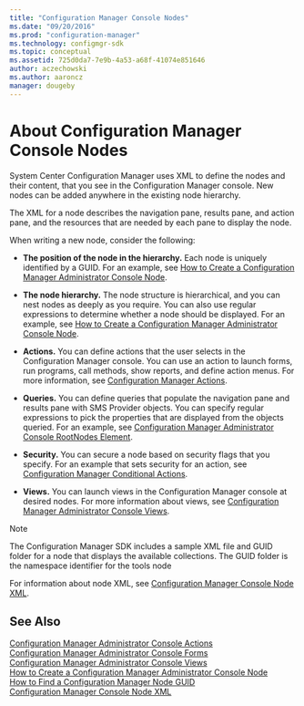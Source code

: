 ```yaml
---
title: "Configuration Manager Console Nodes"
ms.date: "09/20/2016"
ms.prod: "configuration-manager"
ms.technology: configmgr-sdk
ms.topic: conceptual
ms.assetid: 725d0da7-7e9b-4a53-a68f-41074e851646
author: aczechowski
ms.author: aaroncz
manager: dougeby
---
```

# About Configuration Manager Console Nodes
System Center Configuration Manager uses XML to define the nodes and their content, that you see in the Configuration Manager console. New nodes can be added anywhere in the existing node hierarchy.  

 The XML for a node describes the navigation pane, results pane, and action pane, and the resources that are needed by each pane to display the node.  

 When writing a new node, consider the following:  

-   **The position of the node in the hierarchy.** Each node is uniquely identified by a GUID. For an example, see [How to Create a Configuration Manager Administrator Console Node](../../../../develop/core/servers/console/how-to-create-a-configuration-manager-console-node.md).  

-   **The node hierarchy.** The node structure is hierarchical, and you can nest nodes as deeply as you require. You can also use regular expressions to determine whether a node should be displayed. For an example, see [How to Create a Configuration Manager Administrator Console Node](../../../../develop/core/servers/console/how-to-create-a-configuration-manager-console-node.md).  

-   **Actions.** You can define actions that the user selects in the Configuration Manager console. You can use an action to launch forms, run programs, call methods, show reports, and define action menus. For more information, see [Configuration Manager Actions](../../../../develop/core/servers/console/configuration-manager-actions.md).  

-   **Queries.** You can define queries that populate the navigation pane and results pane with SMS Provider objects. You can specify regular expressions to pick the properties that are displayed from the objects queried. For an example, see [Configuration Manager Administrator Console RootNodes Element](../../../../develop/core/servers/console/console-rootnodes-element.md).  

-   **Security.** You can secure a node based on security flags that you specify. For an example that sets security for an action, see [Configuration Manager Conditional Actions](../../../../develop/core/servers/console/conditional-actions.md).  

-   **Views.** You can launch views in the Configuration Manager console at desired nodes. For more information about views, see [Configuration Manager Administrator Console Views](../../../../develop/core/servers/console/console-views.md).  

> [!NOTE]
>  The Configuration Manager SDK includes a sample XML file and GUID folder for a node that displays the available collections. The GUID folder is the namespace identifier for the tools node  

 For information about node XML, see [Configuration Manager Console Node XML](../../../../develop/core/servers/console/console-node-xml.md).  

## See Also  
 [Configuration Manager Administrator Console Actions](../../../../develop/core/servers/console/console-actions.md)   
 [Configuration Manager Administrator Console Forms](../../../../develop/core/servers/console/console-forms.md)   
 [Configuration Manager Administrator Console Views](../../../../develop/core/servers/console/console-views.md)   
 [How to Create a Configuration Manager Administrator Console Node](../../../../develop/core/servers/console/how-to-create-a-configuration-manager-console-node.md)   
 [How to Find a Configuration Manager Node GUID](../../../../develop/core/servers/console/how-to-find-a-configuration-manager-console-node-guid.md)   
 [Configuration Manager Console Node XML](../../../../develop/core/servers/console/console-node-xml.md)
